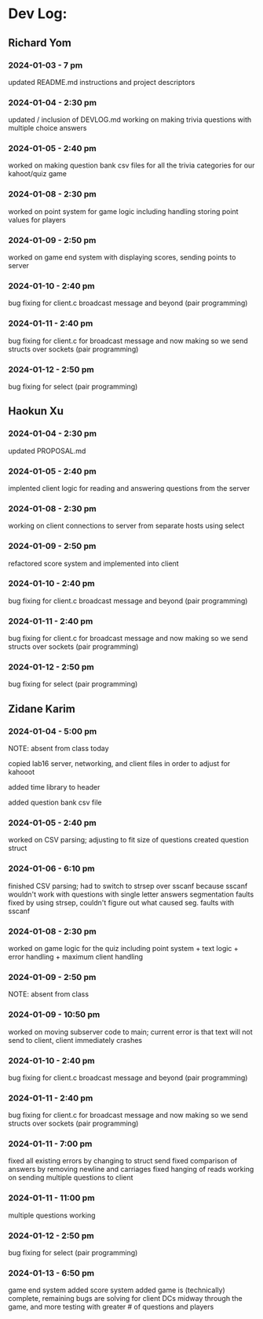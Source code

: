 # Dev Log:

## Richard Yom

### 2024-01-03 - 7 pm
updated README.md instructions and project descriptors

### 2024-01-04 - 2:30 pm
updated / inclusion of DEVLOG.md 
working on making trivia questions with multiple choice answers

### 2024-01-05 - 2:40 pm
worked on making question bank csv files for all the trivia
categories for our kahoot/quiz game

### 2024-01-08 - 2:30 pm
worked on point system for game logic 
including handling storing point values for players

### 2024-01-09 - 2:50 pm
worked on game end system with displaying scores, sending points to server

### 2024-01-10 - 2:40 pm 
bug fixing for client.c broadcast message and beyond (pair programming)

### 2024-01-11 - 2:40 pm 
bug fixing for client.c for broadcast message and 
now making so we send structs over sockets (pair programming)

### 2024-01-12 - 2:50 pm
bug fixing for select (pair programming) 

## Haokun Xu

### 2024-01-04 - 2:30 pm
updated PROPOSAL.md

### 2024-01-05 - 2:40 pm
implented client logic for reading and answering questions from the server

### 2024-01-08 - 2:30 pm
working on client connections to server from separate hosts using select

### 2024-01-09 - 2:50 pm
refactored score system and implemented into client 

### 2024-01-10 - 2:40 pm 
bug fixing for client.c broadcast message and beyond (pair programming)

### 2024-01-11 - 2:40 pm 
bug fixing for client.c for broadcast message and 
now making so we send structs over sockets (pair programming)

### 2024-01-12 - 2:50 pm
bug fixing for select (pair programming) 

## Zidane Karim

### 2024-01-04 - 5:00 pm
NOTE: absent from class today

copied lab16 server, networking, and client files in order to adjust for kahooot

added time library to header

added question bank csv file

### 2024-01-05 - 2:40 pm
worked on CSV parsing; adjusting to fit size of questions
created question struct

### 2024-01-06 - 6:10 pm
finished CSV parsing; had to switch to strsep over sscanf because sscanf wouldn't work with questions with single letter answers
segmentation faults fixed by using strsep, couldn't figure out what caused seg. faults with sscanf

### 2024-01-08 - 2:30 pm
worked on game logic for the quiz including point system + text
logic + error handling + maximum client handling 

### 2024-01-09 - 2:50 pm 
NOTE: absent from class 

### 2024-01-09 - 10:50 pm 
worked on moving subserver code to main; current error is that text will not send to client, client immediately crashes

### 2024-01-10 - 2:40 pm 
bug fixing for client.c broadcast message and beyond (pair programming)

### 2024-01-11 - 2:40 pm 
bug fixing for client.c for broadcast message and 
now making so we send structs over sockets (pair programming)

### 2024-01-11 - 7:00 pm 
fixed all existing errors by changing to struct send
fixed comparison of answers by removing newline and carriages
fixed hanging of reads
working on sending multiple questions to client

### 2024-01-11 - 11:00 pm 
multiple questions working

### 2024-01-12 - 2:50 pm
bug fixing for select (pair programming) 

### 2024-01-13 - 6:50 pm
game end system added
score system added
game is (technically) complete, remaining bugs are solving for client DCs midway through the game, and more testing with greater # of questions
and players 